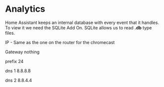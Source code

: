 # Analytics

Home Assistant keeps an internal database with every event that it handles. To view it we need the SQLite Add On. SQLite allows us to read **.db** type files. 


IP - Same as the one on the router for the chromecast 


Gateway 
nothing 

prefix 
24

dns 1
8.8.8.8

dns 2
8.8.4.4